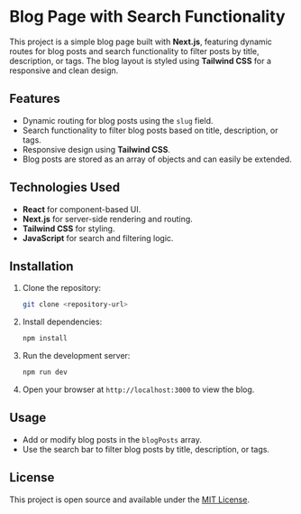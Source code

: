 # Blog Page with Search Functionality

This project is a simple blog page built with **Next.js**, featuring dynamic routes for blog posts and search functionality to filter posts by title, description, or tags. The blog layout is styled using **Tailwind CSS** for a responsive and clean design.

## Features

- Dynamic routing for blog posts using the `slug` field.
- Search functionality to filter blog posts based on title, description, or tags.
- Responsive design using **Tailwind CSS**.
- Blog posts are stored as an array of objects and can easily be extended.

## Technologies Used

- **React** for component-based UI.
- **Next.js** for server-side rendering and routing.
- **Tailwind CSS** for styling.
- **JavaScript** for search and filtering logic.

## Installation

1. Clone the repository:
   ```bash
   git clone <repository-url>
   ```

2. Install dependencies:
   ```bash
   npm install
   ```

3. Run the development server:
   ```bash
   npm run dev
   ```

4. Open your browser at `http://localhost:3000` to view the blog.

## Usage

- Add or modify blog posts in the `blogPosts` array.
- Use the search bar to filter blog posts by title, description, or tags.

## License

This project is open source and available under the [MIT License](LICENSE).
